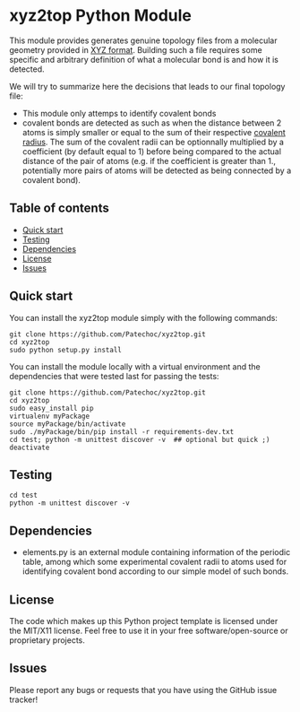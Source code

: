 # xyz2top Python Module

<!---
Wercker badge
-->

This module provides generates genuine topology files from a molecular geometry provided in [XYZ format](http://en.wikipedia.org/wiki/XYZ_file_format). Building such a file requires some specific and arbitrary definition of what a molecular bond is and how it is detected.

We will try to summarize here the decisions that leads to our final topology file:

- This module only attemps to identify covalent bonds
- covalent bonds are detected as such as when the distance between 2 atoms is simply smaller or equal to the sum of their respective [covalent radius](http://chemwiki.ucdavis.edu/Theoretical_Chemistry/Chemical_Bonding/General_Principles/Covalent_Bond_Distance,_Radius_and_van_der_Waals_Radius). The sum of the covalent radii can be optionnally multiplied by a coefficient (by default equal to 1) before being compared to the actual distance of the pair of atoms (e.g. if the coefficient is greater than 1., potentially more pairs of atoms will be detected as being connected by a covalent bond).  


## Table of contents

- [Quick start](#quick-start)
- [Testing](#testing)
- [Dependencies](#dependencies)
- [License](#license)
- [Issues](#issues)


## Quick start

You can install the xyz2top module simply with the following commands: 
```
git clone https://github.com/Patechoc/xyz2top.git
cd xyz2top
sudo python setup.py install
```

You can install the module locally with a virtual environment and the dependencies that were tested last for passing the tests:
```
git clone https://github.com/Patechoc/xyz2top.git
cd xyz2top
sudo easy_install pip
virtualenv myPackage
source myPackage/bin/activate
sudo ./myPackage/bin/pip install -r requirements-dev.txt
cd test; python -m unittest discover -v  ## optional but quick ;)
deactivate
```


## Testing

```
cd test
python -m unittest discover -v
```


## Dependencies

- elements.py is an external module containing information of the periodic table, among which some experimental covalent radii to atoms used for identifying covalent bond according to our simple model of such bonds.

## License

The code which makes up this Python project template is licensed under the MIT/X11 license. Feel free to use it in your free software/open-source or proprietary projects.


## Issues

Please report any bugs or requests that you have using the GitHub issue tracker!
